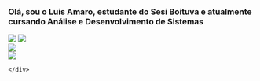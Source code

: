 <H3> Olá, sou o Luis Amaro, estudante do Sesi Boituva e atualmente cursando Análise e Desenvolvimento de Sistemas</H3>

   <div> 
    <img src="https://encrypted-tbn0.gstatic.com/images?q=tbn:ANd9GcSBQ3zD3tNqC3Ae5jenDOlpK-zd66CR6nHdOg&s">
       <img src="https://www.stickersdevs.com.br/wp-content/uploads/2015/03/css3-stickers-adesivo.png">
    </div>
    <div>
         <img src="https://encrypted-tbn0.gstatic.com/images?q=tbn:ANd9GcSBQ3zD3tNqC3Ae5jenDOlpK-zd66CR6nHdOg&s">
    </div>
    <div>
         <img src="https://encrypted-tbn0.gstatic.com/images?q=tbn:ANd9GcSBQ3zD3tNqC3Ae5jenDOlpK-zd66CR6nHdOg&s">
     
    </div>
</div>

   
   
   
       
